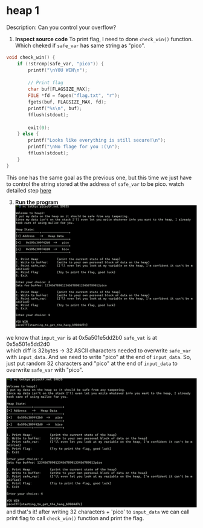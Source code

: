 # heap 1
Description: Can you control your overflow?


1. **Inspect source code**
To print flag, I need to done `check_win()` function. Which cheked if `safe_var` has same string as "pico".
```c
void check_win() {
    if (!strcmp(safe_var, "pico")) {
        printf("\nYOU WIN\n");

        // Print flag
        char buf[FLAGSIZE_MAX];
        FILE *fd = fopen("flag.txt", "r");
        fgets(buf, FLAGSIZE_MAX, fd);
        printf("%s\n", buf);
        fflush(stdout);

        exit(0);
    } else {
        printf("Looks like everything is still secure!\n");
        printf("\nNo flage for you :(\n");
        fflush(stdout);
    }
}
```

This one has the same goal as the previous one, but this time we just have to control the string stored at the address of `safe_var` to be pico. watch detailed step [here](../heap_0/README.md)

3. **Run the program**
![alt text](image.png)

we know that 
`input_var` is at 0x5a501e5dd2b0
`safe_vat` is at 0x5a501e5dd2d0  
which diff is 32bytes -> 32 ASCII characters needed to overwrite `safe_var` with `input_data`. And we need to write "pico" at the end of `input_data`. So, just put random 32 characters and "pico" at the end of `input_data` to overwrite `safe_var` with "pico".

![alt text](image.png)
and that's it! after writing 32 characters + 'pico' to `input_data` we can call print flag to call `check_win()` function and print the flag.